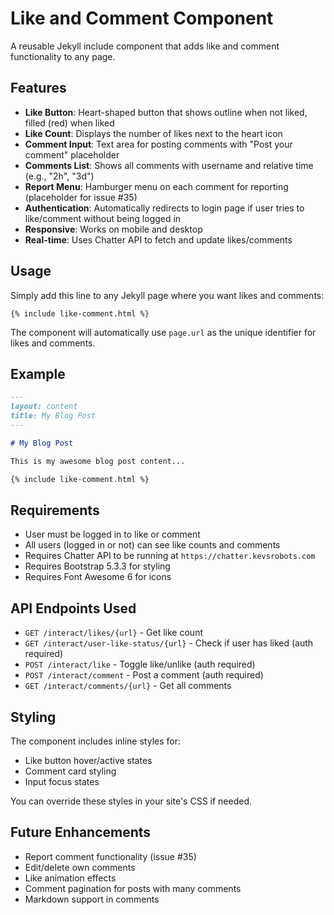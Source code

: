 # Like and Comment Component

A reusable Jekyll include component that adds like and comment functionality to any page.

## Features

- **Like Button**: Heart-shaped button that shows outline when not liked, filled (red) when liked
- **Like Count**: Displays the number of likes next to the heart icon
- **Comment Input**: Text area for posting comments with "Post your comment" placeholder
- **Comments List**: Shows all comments with username and relative time (e.g., "2h", "3d")
- **Report Menu**: Hamburger menu on each comment for reporting (placeholder for issue #35)
- **Authentication**: Automatically redirects to login page if user tries to like/comment without being logged in
- **Responsive**: Works on mobile and desktop
- **Real-time**: Uses Chatter API to fetch and update likes/comments

## Usage

Simply add this line to any Jekyll page where you want likes and comments:

```liquid
{% include like-comment.html %}
```

The component will automatically use `page.url` as the unique identifier for likes and comments.

## Example

```markdown
---
layout: content
title: My Blog Post
---

# My Blog Post

This is my awesome blog post content...

{% include like-comment.html %}
```

## Requirements

- User must be logged in to like or comment
- All users (logged in or not) can see like counts and comments
- Requires Chatter API to be running at `https://chatter.kevsrobots.com`
- Requires Bootstrap 5.3.3 for styling
- Requires Font Awesome 6 for icons

## API Endpoints Used

- `GET /interact/likes/{url}` - Get like count
- `GET /interact/user-like-status/{url}` - Check if user has liked (auth required)
- `POST /interact/like` - Toggle like/unlike (auth required)
- `POST /interact/comment` - Post a comment (auth required)
- `GET /interact/comments/{url}` - Get all comments

## Styling

The component includes inline styles for:
- Like button hover/active states
- Comment card styling
- Input focus states

You can override these styles in your site's CSS if needed.

## Future Enhancements

- Report comment functionality (issue #35)
- Edit/delete own comments
- Like animation effects
- Comment pagination for posts with many comments
- Markdown support in comments
